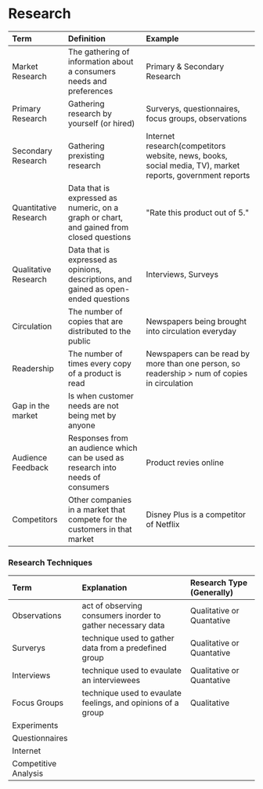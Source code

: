 # Research

| Term                  | Definition                                                                               | Example                                                                                                   |
| :-------------------- | :--------------------------------------------------------------------------------------- | :-------------------------------------------------------------------------------------------------------- |
| Market Research       | The gathering of information about a consumers needs and preferences                     | Primary & Secondary Research                                                                              |
| Primary Research      | Gathering research by yourself (or hired)                                                | Surverys, questionnaires, focus groups, observations                                                      |
| Secondary Research    | Gathering prexisting research                                                            | Internet research(competitors website, news, books, social media, TV), market reports, government reports |
| Quantitative Research | Data that is expressed as numeric, on a graph or chart, and gained from closed questions | "Rate this product out of 5."                                                                             |
| Qualitative Research  | Data that is expressed as opinions, descriptions, and gained as open-ended questions     | Interviews, Surveys                                                                                       |
| Circulation           | The number of copies that are distributed to the public                                  | Newspapers being brought into circulation everyday                                                        |
| Readership            | The number of times every copy of a product is read                                      | Newspapers can be read by more than one person, so readership > num of copies in circulation              |
| Gap in the market     | Is when customer needs are not being met by anyone                                       |                                                                                                           |
| Audience Feedback     | Responses from an audience which can be used as research into needs of consumers         | Product revies online                                                                                     |
| Competitors           | Other companies in a market that compete for the customers in that market                | Disney Plus is a competitor of Netflix                                                                    |

### Research Techniques

| Term                 | Explanation                                                  | Research Type (Generally) |
| :------------------- | :----------------------------------------------------------- | :------------------------ |
| Observations         | act of observing consumers inorder to gather necessary data  | Qualitative or Quantative |
| Surverys             | technique used to gather data from a predefined group        | Qualitative or Quantative |
| Interviews           | technique used to evaulate an interviewees                   | Qualitative or Quantative |
| Focus Groups         | technique used to evaulate feelings, and opinions of a group | Qualitative               |
| Experiments          |
| Questionnaires       |
| Internet             |
| Competitive Analysis |
